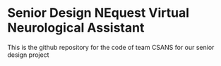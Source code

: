 # Senior Design NEquest Virtual Neurological Assistant 
This is the github repository for the code of team CSANS for our senior design project

